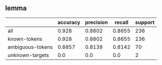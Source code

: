 
## lemma

|                  | accuracy | precision | recall | support |
|------------------|----------|-----------|--------|---------|
| all              | 0.928    | 0.8802    | 0.8655 | 236     |
| known-tokens     | 0.928    | 0.8802    | 0.8655 | 236     |
| ambiguous-tokens | 0.8857   | 0.8139    | 0.8142 | 70      |
| unknown-targets  | 0.0      | 0.0       | 0.0    | 2       |

